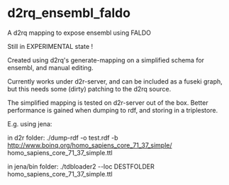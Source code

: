 d2rq_ensembl_faldo
==================

A d2rq mapping to expose ensembl using FALDO 

Still in EXPERIMENTAL state !

Created using d2rq's generate-mapping on a simplified schema for ensembl,
and manual editing.

Currently works under d2r-server, and can be included as a fuseki graph,
but this needs some (dirty) patching to the d2rq source.

The simplified mapping is tested on d2r-server out of the box.
Better performance is gained when dumping to rdf, and storing in a triplestore.

E.g. using jena:

in d2r folder:
./dump-rdf -o test.rdf -b http://www.boinq.org/homo_sapiens_core_71_37_simple/ homo_sapiens_core_71_37_simple.ttl

in jena/bin folder:
./tdbloader2 --loc DESTFOLDER homo_sapiens_core_71_37_simple.ttl
